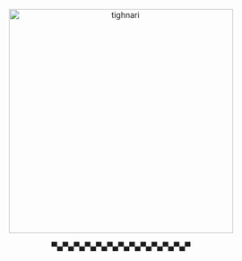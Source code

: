 <p align="center">
    <img width="400" src="https://i.imgur.com/GJ9I8FN.png" alt="tighnari">
</p>
<p align="center">
 ▀▄▀▄▀▄▀▄▀▄▀▄▀▄▀▄▀▄▀▄▀▄▀▄▀
 </p>
